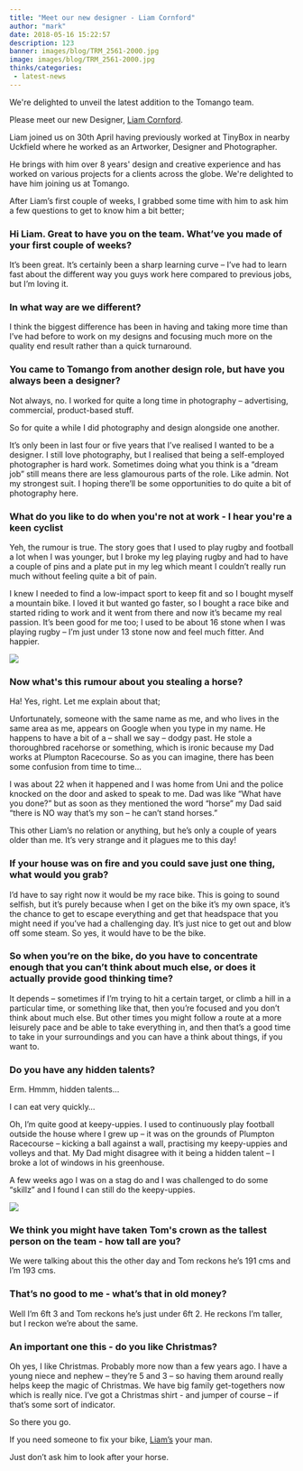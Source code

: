 ```yaml
---
title: "Meet our new designer - Liam Cornford"
author: "mark"
date: 2018-05-16 15:22:57
description: 123
banner: images/blog/TRM_2561-2000.jpg
image: images/blog/TRM_2561-2000.jpg
thinks/categories: 
 - latest-news
---
```


We're delighted to unveil the latest addition to the Tomango team.

Please meet our new Designer, [Liam Cornford](/is/liam-cornford/).

Liam joined us on 30th April having previously worked at TinyBox in nearby Uckfield where he worked as an Artworker, Designer and Photographer.

He brings with him over 8 years' design and creative experience and has worked on various projects for a clients across the globe. We're delighted to have him joining us at Tomango.

After Liam’s first couple of weeks, I grabbed some time with him to ask him a few questions to get to know him a bit better;

### Hi Liam. Great to have you on the team. What’ve you made of your first couple of weeks?
It’s been great. It’s certainly been a sharp learning curve – I’ve had to learn fast about the different way you guys work here compared to previous jobs, but I’m loving it.

### In what way are we different?
I think the biggest difference has been in having and taking more time than I’ve had before to work on my designs and focusing much more on the quality end result rather than a quick turnaround.

### You came to Tomango from another design role, but have you always been a designer?
Not always, no. I worked for quite a long time in photography – advertising, commercial, product-based stuff.

So for quite a while I did photography and design alongside one another.

It’s only been in last four or five years that I’ve realised I wanted to be a designer. I still love photography, but I realised that being a self-employed photographer is hard work. Sometimes doing what you think is a “dream job” still means there are less glamourous parts of the role. Like admin. Not my strongest suit. I hoping there’ll be some opportunities to do quite a bit of photography here.

### What do you like to do when you're not at work - I hear you're a keen cyclist
Yeh, the rumour is true. The story goes that I used to play rugby and football a lot when I was younger, but I broke my leg playing rugby and had to have a couple of pins and a plate put in my leg which meant I couldn’t really run much without feeling quite a bit of pain.

I knew I needed to find a low-impact sport to keep fit and so I bought myself a mountain bike. I loved it but wanted go faster, so I bought a race bike and started riding to work and it went from there and now it’s became my real passion. It’s been good for me too; I used to be about 16 stone when I was playing rugby – I’m just under 13 stone now and feel much fitter. And happier.

![](images/blog/TRM_2561-2000.jpg)

### Now what's this rumour about you stealing a horse?
Ha! Yes, right. Let me explain about that;

Unfortunately, someone with the same name as me, and who lives in the same area as me, appears on Google when you type in my name. He happens to have a bit of a – shall we say – dodgy past. He stole a thoroughbred racehorse or something, which is ironic because my Dad works at Plumpton Racecourse. So as you can imagine, there has been some confusion from time to time…

I was about 22 when it happened and I was home from Uni and the police knocked on the door and asked to speak to me. Dad was like “What have you done?” but as soon as they mentioned the word “horse” my Dad said “there is NO way that’s my son – he can’t stand horses.”

This other Liam’s no relation or anything, but he’s only a couple of years older than me. It’s very strange and it plagues me to this day!

### If your house was on fire and you could save just one thing, what would you grab?
I’d have to say right now it would be my race bike. This is going to sound selfish, but it’s purely because when I get on the bike it’s my own space, it’s the chance to get to escape everything and get that headspace that you might need if you’ve had a challenging day. It’s just nice to get out and blow off some steam. So yes, it would have to be the bike.

### So when you’re on the bike, do you have to concentrate enough that you can’t think about much else, or does it actually provide good thinking time?
It depends – sometimes if I’m trying to hit a certain target, or climb a hill in a particular time, or something like that, then you’re focused and you don’t think about much else. But other times you might follow a route at a more leisurely pace and be able to take everything in, and then that’s a good time to take in your surroundings and you can have a think about things, if you want to.

### Do you have any hidden talents?
Erm. Hmmm, hidden talents…

I can eat very quickly…

Oh, I’m quite good at keepy-uppies. I used to continuously play football outside the house where I grew up – it was on the grounds of Plumpton Racecourse – kicking a ball against a wall, practising my keepy-uppies and volleys and that. My Dad might disagree with it being a hidden talent – I broke a lot of windows in his greenhouse.

A few weeks ago I was on a stag do and I was challenged to do some “skillz” and I found I can still do the keepy-uppies.

![](images/blog/TRM_2568-2000.jpg)

### We think you might have taken Tom's crown as the tallest person on the team - how tall are you?
We were talking about this the other day and Tom reckons he’s 191 cms and I’m 193 cms.

### That’s no good to me - what’s that in old money?
Well I’m 6ft 3 and Tom reckons he’s just under 6ft 2. He reckons I’m taller, but I reckon we’re about the same.

### An important one this - do you like Christmas?
Oh yes, I like Christmas. Probably more now than a few years ago. I have a young niece and nephew – they’re 5 and 3 – so having them around really helps keep the magic of Christmas. We have big family get-togethers now which is really nice. I’ve got a Christmas shirt - and jumper of course – if that’s some sort of indicator.

So there you go.

If you need someone to fix your bike, [Liam’s](/is/liam-cornford/) your man.

Just don’t ask him to look after your horse.

